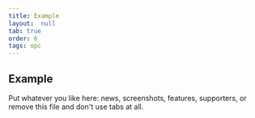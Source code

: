 ```yaml
---
title: Example
layout:  null
tab: true
order: 6
tags: opc
---
```


## Example

Put whatever you like here: news, screenshots, features, supporters, or remove this file and don't use tabs at all.